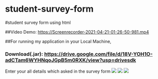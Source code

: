 # student-survey-form
#student survey form using html


##Video Demo: https://Screenrecorder-2021-04-21-01-26-50-981.mp4


##For running my application in your Local Machine,


### Download(.jar): https://drive.google.com/file/d/18V-YOH1O-adCTam6WYHNqoJGpB5m0RXK/view?usp=drivesdk

Enter your all details which asked in the survey form
<img src="/storage/emulated/0/DCIM/Screenshots/Screenshot_2021-04-21-01-12-43-460_com.android.htmlviewer.jpg">
<img src="/storage/emulated/0/DCIM/Screenshots/Screenshot_2021-04-21-01-12-51-363_com.android.htmlviewer.jpg">
<img src="/storage/emulated/0/DCIM/Screenshots/Screenshot_2021-04-21-01-12-57-538_com.android.htmlviewer.jpg">
